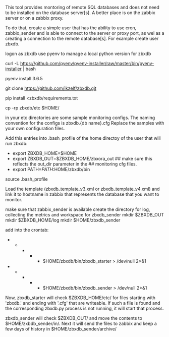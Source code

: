 This tool provides montoring of remote SQL databases and does not need to be installed on the database
server[s]. A better place is on the zabbix server or on a zabbix proxy.

To do that, create a simple user that has the ability to use cron, zabbix_sender and is able to connect
to the server or proxy port, as wel as a creating a connection to the remote database[s]. For example create user zbxdb.

logon as zbxdb
use pyenv to manage a local python version for zbxdb

curl -L https://github.com/pyenv/pyenv-installer/raw/master/bin/pyenv-installer | bash

pyenv install 3.6.5

git clone https://github.com/ikzelf/zbxdb.git

pip install <zbxdb/requirements.txt

cp -rp zbxdb/etc $HOME/

in your etc directories are some sample monitoring configs. The naming convention for the configs is
zbxdb.{db name}.cfg
Replace the samples with your own configuration files.

Add this entries into .bash_profile of the home directoy of the user that will run zbxdb:
  - export ZBXDB_HOME=$HOME
  - export ZBXDB_OUT=$ZBXDB_HOME/zbxora_out  ## make sure this reflects the out_dir parameter in the
                                           ## monitoring cfg files.
  - export PATH=$PATH:$HOME/zbxdb/bin

source .bash_profile

Load the template (zbxdb_template_v3.xml or zbxdb_template_v4.xml) and link it to hostname in zabbix that
represents the database that you want to monitor.

make sure that zabbix_sender is available
create the directory for log, collecting the metrics and workspace for zbxdb_sender
mkdir $ZBXDB_OUT
mkdir $ZBXDB_HOME/log
mkdir $HOME/zbxdb_sender

add into the crontab:
* * * * * $HOME/zbxdb/bin/zbxdb_starter > /dev/null 2>&1
* * * * * $HOME/zbxdb/bin/zbxdb_sender  > /dev/null 2>&1

Now, zbxdb_starter will check $ZBXDB_HOME/etc/ for files starting with 'zbxdb.' and ending with '.cfg'
that are writeable. If such a file is found and the corresponding zbxdb.py process is not running, it
will start that process.

zbxdb_sender will check $ZBXDB_OUT/ and move the contents to $HOME/zxbdb_sender/in/. Next it will send
the files to zabbix and keep a few days of history in $HOME/zbxdb_sender/archive/
